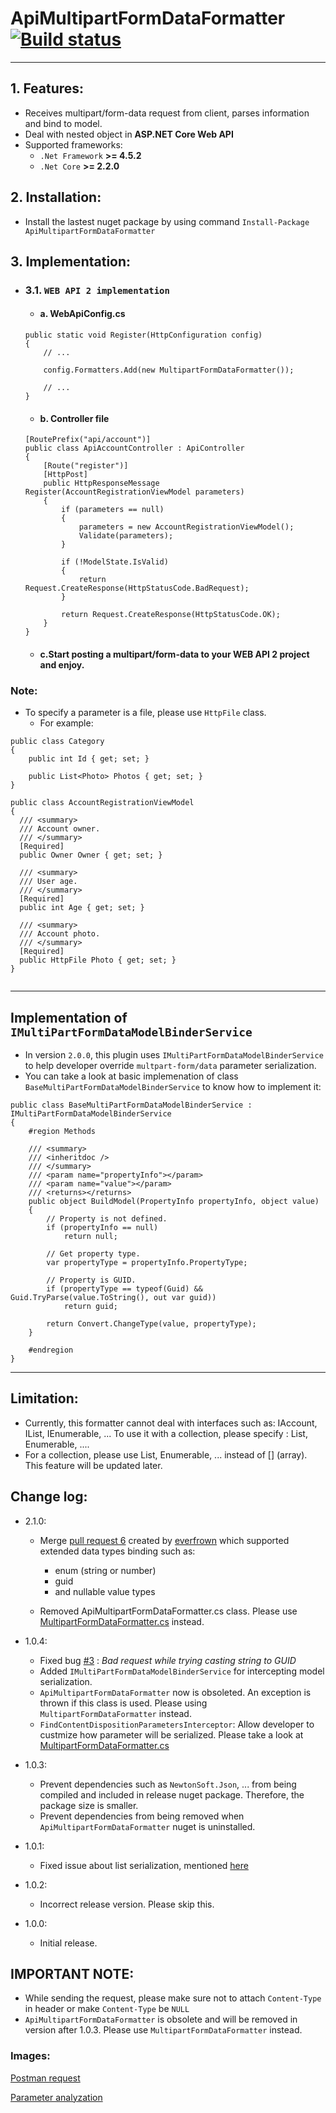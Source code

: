 # ApiMultipartFormDataFormatter [![Build status](https://ci.appveyor.com/api/projects/status/cwyutunb3xh8clik?svg=true)](https://ci.appveyor.com/project/redplane/apimultipartformformatter)
---

## 1. Features:

 * Receives multipart/form-data request from client, parses information and bind to model.
 * Deal with nested object in **ASP.NET Core Web API**
 * Supported frameworks:
    - `.Net Framework` **>= 4.5.2**
    - `.Net Core` **>= 2.2.0**

## 2. Installation:
- Install the lastest nuget package by using command `Install-Package ApiMultipartFormDataFormatter`

## 3. Implementation:
- ### 3.1. `WEB API 2 implementation`
 
 	- #### a. WebApiConfig.cs
 	```
    public static void Register(HttpConfiguration config)
    {
        // ...
        
        config.Formatters.Add(new MultipartFormDataFormatter());
        
        // ...
    }
    ``` 	
    
    - #### b. Controller file
    ```
    [RoutePrefix("api/account")]
    public class ApiAccountController : ApiController
    {
        [Route("register")]
        [HttpPost]
        public HttpResponseMessage Register(AccountRegistrationViewModel parameters)
        {
            if (parameters == null)
            {
                parameters = new AccountRegistrationViewModel();
                Validate(parameters);
            }

            if (!ModelState.IsValid)
            {
                return Request.CreateResponse(HttpStatusCode.BadRequest);
            }

            return Request.CreateResponse(HttpStatusCode.OK);
        }
    }
    ```
    
    - #### c.Start posting a multipart/form-data to your WEB API 2 project and enjoy.
 
 
### Note:

 * To specify a parameter is a file, please use `HttpFile` class.
 	* For example:

```
public class Category
{
	public int Id { get; set; }

	public List<Photo> Photos { get; set; }
}

public class AccountRegistrationViewModel
{
  /// <summary>
  /// Account owner.
  /// </summary>
  [Required]
  public Owner Owner { get; set; }

  /// <summary>
  /// User age.
  /// </summary>
  [Required]
  public int Age { get; set; }

  /// <summary>
  /// Account photo.
  /// </summary>
  [Required]
  public HttpFile Photo { get; set; }
}
    
```

---
## Implementation of `IMultiPartFormDataModelBinderService`

- In version `2.0.0`, this plugin uses `IMultiPartFormDataModelBinderService` to help developer override `multpart-form/data` parameter serialization.
- You can take a look at basic implemenation of class `BaseMultiPartFormDataModelBinderService` to know how to implement it:

```
public class BaseMultiPartFormDataModelBinderService : IMultiPartFormDataModelBinderService
{
    #region Methods

    /// <summary>
    /// <inheritdoc />
    /// </summary>
    /// <param name="propertyInfo"></param>
    /// <param name="value"></param>
    /// <returns></returns>
    public object BuildModel(PropertyInfo propertyInfo, object value)
    {
        // Property is not defined.
        if (propertyInfo == null)
            return null;

        // Get property type.
        var propertyType = propertyInfo.PropertyType;

        // Property is GUID.
        if (propertyType == typeof(Guid) && Guid.TryParse(value.ToString(), out var guid))
            return guid;

        return Convert.ChangeType(value, propertyType);
    }

    #endregion
}
```

---

## Limitation:
* Currently, this formatter cannot deal with interfaces such as: IAccount, IList, IEnumerable, ... To use it with a collection, please specify : List, Enumerable, ....
* For a collection, please use List, Enumerable, ... instead of [] (array). This feature will be updated later.

## Change log:

* 2.1.0:
    * Merge [pull request 6](https://github.com/redplane/ApiMultipartFormFormatter/pull/6) created by [everfrown](https://github.com/everfrown) which supported extended data types binding such as: 
        - enum (string or number)
        - guid
        - and nullable value types
    
    * Removed ApiMultipartFormDataFormatter.cs class. Please use [MultipartFormDataFormatter.cs](https://github.com/redplane/ApiMultipartFormFormatter/blob/master/lib/ApiMultipartFormDataFormatter/MultipartFormDataFormatter.cs) instead.

* 1.0.4:
    * Fixed bug [#3](https://github.com/redplane/ApiMultipartFormFormatter/issues/3) : *Bad request while trying casting string to GUID*
    * Added `IMultiPartFormDataModelBinderService` for intercepting model serialization.  
    * `ApiMultipartFormDataFormatter` now is obsoleted. An exception is thrown if this class is used. Please using `MultipartFormDataFormatter` instead.
    * `FindContentDispositionParametersInterceptor`: Allow developer to custmize how parameter will be serialized. Please take a look at [MultipartFormDataFormatter.cs](https://github.com/redplane/ApiMultipartFormFormatter/blob/master/lib/ApiMultipartFormDataFormatter/MultipartFormDataFormatter.cs)
    
* 1.0.3:
    * Prevent dependencies such as `NewtonSoft.Json`, ... from being compiled and included in release nuget package. Therefore, the package size is smaller.
    * Prevent dependencies from being removed when `ApiMultipartFormDataFormatter` nuget is uninstalled.

* 1.0.1:
    * Fixed issue about list serialization, mentioned [here](https://github.com/redplane/ApiMultipartFormFormatter/issues/2)

* 1.0.2:
    * Incorrect release version. Please skip this.
    
* 1.0.0:
    * Initial release.

## IMPORTANT NOTE:
* While sending the request, please make sure not to attach `Content-Type` in header or make `Content-Type` be `NULL` 
* `ApiMultipartFormDataFormatter` is obsolete and will be removed in version after 1.0.3. Please use `MultipartFormDataFormatter` instead.


### Images:

[Postman request](http://i.imgur.com/q8Elrwv.png)

[Parameter analyzation](http://i.imgur.com/PttfICl.png)